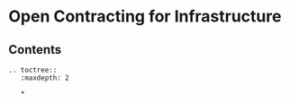 # Open Contracting for Infrastructure

## Contents

```eval_rst
.. toctree::
   :maxdepth: 2

   *
```
